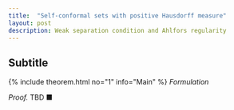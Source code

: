 ```yaml
---
title:  "Self-conformal sets with positive Hausdorff measure"
layout: post
description: Weak separation condition and Ahlfors regularity
---
```


## Subtitle

{% include theorem.html no="1" info="Main" %}
*Formulation*

*Proof.* TBD &#x25A0;


